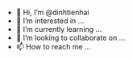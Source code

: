 - 👋 Hi, I’m @dinhtienhai
- 👀 I’m interested in ...
- 🌱 I’m currently learning ...
- 💞️ I’m looking to collaborate on ...
- 📫 How to reach me ...

<!---
dinhtienhai/dinhtienhai is a ✨ special ✨ repository because its `README.md` (this file) appears on your GitHub profile.
You can click the Preview link to take a look at your changes.
--->
